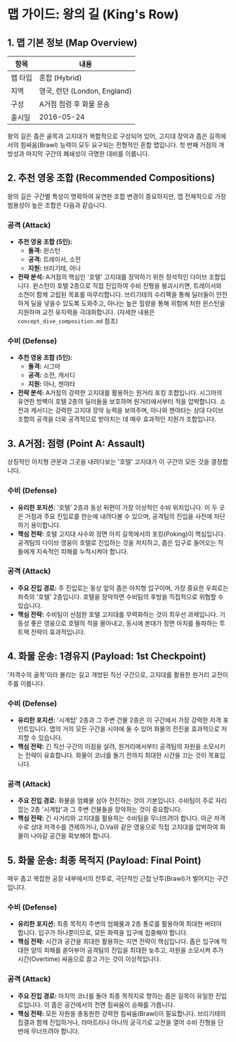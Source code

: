 # 맵 가이드: 왕의 길 (King's Row)

## 1. 맵 기본 정보 (Map Overview)

| 항목    | 내용                         |
| ------- | ---------------------------- |
| 맵 타입 | 혼합 (Hybrid)                |
| 지역    | 영국, 런던 (London, England) |
| 구성    | A거점 점령 후 화물 운송      |
| 출시일  | 2016-05-24                   |

왕의 길은 좁은 골목과 고지대가 복합적으로 구성되어 있어, 고지대 장악과 좁은 길목에서의 힘싸움(Brawl) 능력이 모두 요구되는 전형적인 혼합 맵입니다. 첫 번째 거점의 개방성과 마지막 구간의 폐쇄성이 극명한 대비를 이룹니다.

## 2. 추천 영웅 조합 (Recommended Compositions)

왕의 길은 구간별 특성이 명확하여 유연한 조합 변경이 중요하지만, 맵 전체적으로 가장 범용성이 높은 조합은 다음과 같습니다.

### 공격 (Attack)

- **추천 영웅 조합 (5인):**
  - **돌격:** 윈스턴
  - **공격:** 트레이서, 소전
  - **지원:** 브리기테, 아나
- **전략 분석:** A거점의 핵심인 '호텔' 고지대를 장악하기 위한 정석적인 다이브 조합입니다. 윈스턴이 호텔 2층으로 직접 진입하여 수비 진형을 붕괴시키면, 트레이서와 소전이 함께 고립된 목표를 마무리합니다. 브리기테의 수리팩을 통해 딜러들이 안전하게 딜을 넣을수 있도록 도와주고, 아나는 높은 힐량을 통해 위험에 처한 윈스턴을 지원하며 교전 유지력을 극대화합니다. (자세한 내용은 `concept_dive_composition.md` 참조)

### 수비 (Defense)

- **추천 영웅 조합 (5인):**
  - **돌격:** 시그마
  - **공격:** 소전, 캐서디
  - **지원:** 아나, 젠야타
- **전략 분석:** A거점의 강력한 고지대를 활용하는 원거리 포킹 조합입니다. 시그마의 유연한 방벽이 호텔 2층의 딜러들을 보호하며 원거리에서부터 적을 압박합니다. 소전과 캐서디는 강력한 고지대 장악 능력을 보여주며, 아나와 젠야타는 상대 다이브 조합의 공격을 더욱 공격적으로 받아치는 데 매우 효과적인 지원가 조합입니다.

## 3. A거점: 점령 (Point A: Assault)

상징적인 아치형 관문과 그곳을 내려다보는 '호텔' 고지대가 이 구간의 모든 것을 결정합니다.

### 수비 (Defense)

- **유리한 포지션:** '호텔' 2층과 동상 뒤편이 가장 이상적인 수비 위치입니다. 이 두 곳은 거점과 주요 진입로를 한눈에 내려다볼 수 있으며, 공격팀의 진입을 사전에 차단하기 용이합니다.
- **핵심 전략:** 호텔 고지대 사수와 정면 아치 길목에서의 포킹(Poking)이 핵심입니다. 공격팀의 다이브 영웅이 호텔로 진입하는 것을 저지하고, 좁은 입구로 들어오는 적들에게 지속적인 피해를 누적시켜야 합니다.

### 공격 (Attack)

- **주요 진입 경로:** 주 진입로는 동상 앞의 좁은 아치형 입구이며, 가장 중요한 우회로는 좌측의 '호텔' 2층입니다. 호텔을 장악하면 수비팀의 후방을 직접적으로 위협할 수 있습니다.
- **핵심 전략:** 수비팀이 선점한 호텔 고지대를 무력화하는 것이 최우선 과제입니다. 기동성 좋은 영웅으로 호텔의 적을 몰아내고, 동시에 본대가 정면 아치를 돌파하는 투트랙 전략이 효과적입니다.

## 4. 화물 운송: 1경유지 (Payload: 1st Checkpoint)

'저격수의 골목'이라 불리는 길고 개방된 직선 구간으로, 고지대를 활용한 원거리 교전이 주를 이룹니다.

### 수비 (Defense)

- **유리한 포지션:** '시계탑' 2층과 그 주변 건물 2층은 이 구간에서 가장 강력한 저격 포인트입니다. 맵의 거의 모든 구간을 시야에 둘 수 있어 화물의 전진을 효과적으로 저지할 수 있습니다.
- **핵심 전략:** 긴 직선 구간의 이점을 살려, 원거리에서부터 공격팀의 자원을 소모시키는 전략이 유효합니다. 화물이 코너를 돌기 전까지 최대한 시간을 끄는 것이 목표입니다.

### 공격 (Attack)

- **주요 진입 경로:** 화물을 엄폐물 삼아 전진하는 것이 기본입니다. 수비팀이 주로 자리 잡는 2층 '시계탑'과 그 주변 건물들을 장악하는 것이 중요합니다.
- **핵심 전략:** 긴 사거리와 고지대를 활용하는 수비팀을 무너뜨려야 합니다. 아군 저격수로 상대 저격수를 견제하거나, D.Va와 같은 영웅으로 직접 고지대를 압박하여 화물이 나아갈 공간을 확보해야 합니다.

## 5. 화물 운송: 최종 목적지 (Payload: Final Point)

매우 좁고 복잡한 공장 내부에서의 전투로, 극단적인 근접 난투(Brawl)가 벌어지는 구간입니다.

### 수비 (Defense)

- **유리한 포지션:** 최종 목적지 주변의 엄폐물과 2층 통로를 활용하여 최대한 버텨야 합니다. 입구가 하나뿐이므로, 모든 화력을 입구에 집중해야 합니다.
- **핵심 전략:** 시간과 공간을 최대한 활용하는 지연 전략이 핵심입니다. 좁은 입구에 막대한 양의 피해를 쏟아부어 공격팀의 진입을 최대한 늦추고, 자원을 소모시켜 추가 시간(Overtime) 싸움으로 끌고 가는 것이 이상적입니다.

### 공격 (Attack)

- **주요 진입 경로:** 마지막 코너를 돌아 최종 목적지로 향하는 좁은 길목이 유일한 진입로입니다. 이 좁은 공간에서의 전면 힘싸움이 승패를 가릅니다.
- **핵심 전략:** 모든 자원을 총동원한 강력한 힘싸움(Brawl)이 필요합니다. 브리기테의 집결과 함께 진입하거나, 라마트라나 아나의 궁극기로 교전을 열어 수비 진형을 단번에 무너뜨려야 합니다.
